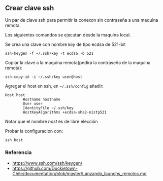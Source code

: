 ## Crear clave ssh
Un par de clave ssh para permitir la conexon sin contraseña a una maquina remota.

Los siguientes comandos se ejecutan desde la maquina local.

Se crea una clave con nombre _key_ de tipo ecdsa de 521-bit

```
ssh-keygen -f ~/.ssh/key -t ecdsa -b 521
```

Copiar la clave a la maquina remota(pedirá la contraseña de la maquina remota):

```
ssh-copy-id -i ~/.ssh/key user@host
```

Agregar el host en ssh, en `~/.ssh/config` añadir:

```
Host host
        Hostname hostname
        User user
        IdentityFile ~/.ssh/key
        HostKeyAlgorithms +ecdsa-sha2-nistp521
```
Notar que el nombre _host_ es de libre elección

Probar la configuracion con:

```
ssh host
```

### Referencia
* https://www.ssh.com/ssh/keygen/
* https://github.com/Duckietown-Chile/documentation/blob/master/Lanzando_launchs_remotos.md
